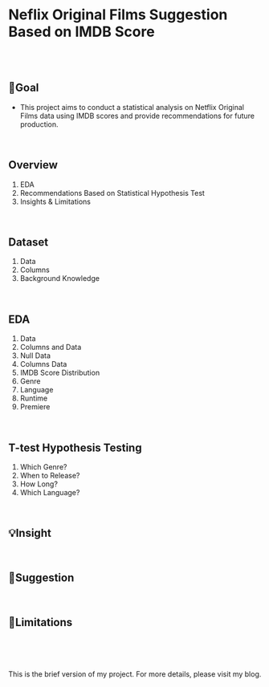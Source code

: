 # Neflix Original Films Suggestion Based on IMDB Score
<br/><br/>

## 🎯Goal
- This project aims to conduct a statistical analysis on Netflix Original Films data using IMDB scores and provide recommendations for future production.
<br/>

## Overview
1. EDA
2. Recommendations Based on Statistical Hypothesis Test
3. Insights & Limitations
<br/>

## Dataset
1. Data
2. Columns
3. Background Knowledge
<br/>

## EDA
1. Data
2. Columns and Data
3. Null Data
4. Columns Data
5. IMDB Score Distribution
6. Genre
7. Language
8. Runtime
9. Premiere
<br/>

## T-test Hypothesis Testing
1. Which Genre?
2. When to Release?
3. How Long?
4. Which Language?
<br/>

## 💡Insight
<br/>

## 🎯Suggestion
<br/>

## 🚨Limitations
<br/><br/><br/>

This is the brief version of my project. For more details, please visit my blog.